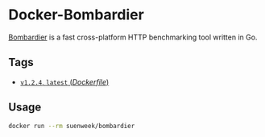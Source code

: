 # Docker-Bombardier

[Bombardier](https://github.com/codesenberg/bombardier)
is a fast cross-platform HTTP benchmarking tool written in Go.

## Tags

- [`v1.2.4`, `latest` (*Dockerfile*)](https://github.com/Suenweek/docker-bombardier/blob/master/Dockerfile)

## Usage

```bash
docker run --rm suenweek/bombardier
```
